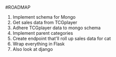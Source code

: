 #ROADMAP
1. Implement schema for Mongo
2. Get sales data from TCGplayer
3. Adhere TCGplayer data to mongo schema
4. Implement parent categories
5. Create endpoint that'll roll up sales data for cat
6. Wrap everything in Flask
7. Also look at django